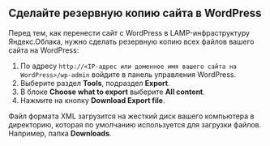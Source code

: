 ## [](https://github.com/Jkapinos/web/blob/master/createWP)Сделайте резервную копию сайта в WordPress

Перед тем, как перенести сайт с WordPress в LAMP-инфраструктуру Яндекс.Облака, нужно сделать резервную копию всех файлов вашего сайта на WordPress:

1. По адресу `http://<IP-адрес или доменное имя вашего сайта на WordPress>/wp-admin` войдите в панель управления WordPress.
1. Выберите раздел **Tools**, подраздел **Export**.
1. В блоке **Choose what to export** выберите **All content**.
1. Нажмите на кнопку **Download Export file**.

Файл формата XML загрузится на жесткий диск вашего компьютера в директорию, которая по умолчанию используется для загрузки файлов. Например, папка **Downloads**.
